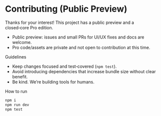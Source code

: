 # Contributing (Public Preview)

Thanks for your interest! This project has a public preview and a closed‑core Pro edition.

- Public preview: issues and small PRs for UI/UX fixes and docs are welcome.
- Pro code/assets are private and not open to contribution at this time.

Guidelines
- Keep changes focused and test‑covered (`npm test`).
- Avoid introducing dependencies that increase bundle size without clear benefit.
- Be kind. We’re building tools for humans.

How to run
```bash
npm i
npm run dev
npm test
```